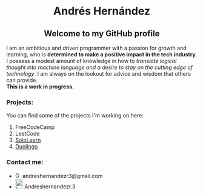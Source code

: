<!DOCTYPE html>
<html>
<head>
   <!--<title>Andrés Hernández</title>-->
</head>
<body>
   <h1 align="center">Andrés Hernández</h1>
   
   <!--Welcome section-->
   <section>
      <h2 align="center"; bgcolor="black">Welcome to my GitHub profile</h2>
         <p>I am an ambitious and driven programmer with a passion for growth and learning, who is <strong>determined to make a positive impact in the tech industry</strong>. I possess a modest amount of knowledge in how to <em>translate logical thought into machine language and a desire to stay on the cutting edge of technology</em>. I am always on the lookout for advice and wisdom that others can provide.<br>
         <strong>This is a work in progress.</strong>
         </p>
   </section>
   <!-- Project section -->
   <h3>Projects:</h3>
   <p>You can find some of the projects I'm working on here:
   <ol>
      <li>FreeCodeCamp</li>
      <li>LeetCode</li>
      <li><a href="https://www.sololearn.com/profile/30780921">SoloLearn</a></li>
      <li><a href="https://www.duolingo.com/profile/Oso526408">Duolingo</a></li>
   </ol>
   </p>

   <!--Contact me section-->
   <h3><strong>Contact me:</strong></h3>
     <p><ul>
         <li><img src="https://cdn.pixabay.com/photo/2016/01/26/17/15/gmail-1162901_1280.png" alt="Gmail icon width="17" height="15"> andreshernandezr3@gmail.com</li>
         <li><img src="https://cdn.pixabay.com/photo/2016/08/09/17/52/instagram-1581266_1280.jpg" alt="Instagram icon" width="20" height="25"> Andreshernandezr.3</li>
         </ul>
      </p>
</body>
</html>

<!---
AndresHernandezr-3/AndresHernandezr-3 is a ✨ special ✨ repository because its `README.md` (this file) appears on your GitHub profile.
You can click the Preview link to take a look at your changes.
--->


[def]: https://github.com/AndresHernandezr-3/AndresHernandezr-3/assets/150524652/5a86a6dc-1448-401b-9eba-2e0cbd8a5a93

